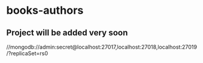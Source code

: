 # books-authors
## Project will be added very soon

//mongodb://admin:secret@localhost:27017,localhost:27018,localhost:27019/?replicaSet=rs0
